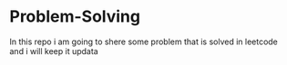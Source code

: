 # Problem-Solving
In this repo i am going to shere some problem that is solved in leetcode   
and i will keep it updata  

